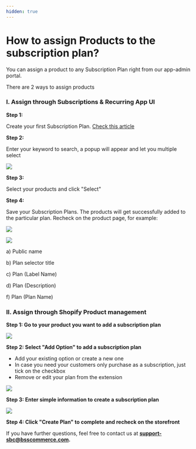 ```yaml
---
hidden: true
---
```


# How to assign Products to the subscription plan?

You can assign a product to any Subscription Plan right from our app-admin portal.

There are 2 ways to assign products

### I. Assign through Subscriptions & Recurring App UI <a href="#i-assign-through-subscriptions-recurring-app-ui" id="i-assign-through-subscriptions-recurring-app-ui"></a>

**Step 1:**

Create your first Subscription Plan. [Check this article](https://wiki.bsscommerce.com/docs/shopify-subscriptions-recurring-pay/app-features-how-to/how-to-create-a-subscription-plan/)

**Step 2:**

Enter your keyword to search, a popup will appear and let you multiple select

![](http://wiki.bsscommerce.com/wp-content/uploads/2021/02/S4selectproducts.png)

**Step 3:**

Select your products and click "Select"

**Step 4:**

Save your Subscription Plans. The products will get successfully added to the particular plan. Recheck on the product page, for example:

![](http://wiki.bsscommerce.com/wp-content/uploads/2021/02/Image-4.3.png)

![](http://wiki.bsscommerce.com/wp-content/uploads/2021/02/Image-4.4.png)

a) Public name

b) Plan selector title

c) Plan (Label Name)

d) Plan (Description)

f) Plan (Plan Name)

### II. Assign through Shopify Product management <a href="#ii-assign-through-shopify-product-management" id="ii-assign-through-shopify-product-management"></a>

**Step 1: Go to your product you want to add a subscription plan**

![](http://wiki.bsscommerce.com/wp-content/uploads/2021/02/S5.png)

**Step 2: Select "Add Option" to add a subscription plan**

* Add your existing option or create a new one
* In case you need your customers only purchase as a subscription, just tick on the checkbox
* Remove or edit your plan from the extension

![](http://wiki.bsscommerce.com/wp-content/uploads/2021/02/S6.png)

**Step 3: Enter simple information to create a subscription plan**

![](http://wiki.bsscommerce.com/wp-content/uploads/2021/02/S7.png)

**Step 4: Click "Create Plan" to complete and recheck on the storefront**

If you have further questions, feel free to contact us at [**support-sbc@bsscommerce.com**](mailto:support-sbc@bsscommerce.com)**.**
